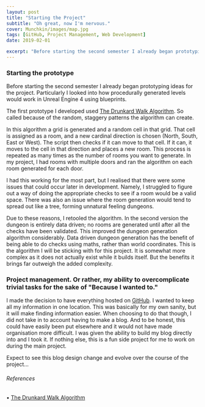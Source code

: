 ```yaml
---
layout: post
title: "Starting the Project"
subtitle: "Oh great, now I'm nervous."
cover: Munchkin/images/map.jpg
tags: [GitHub, Project Management, Web Development]
date: 2019-02-01

excerpt: "Before starting the second semester I already began prototyping ideas for the project. Particularly I looked into how procedurally generated levels would work in Unreal Engine 4 using blueprints."
---
```


### Starting the prototype

Before starting the second semester I already began prototyping ideas for the project. Particularly I looked into how procedurally generated levels would work in Unreal Engine 4 using blueprints.

The first prototype I developed used <a href="http://pcg.wikidot.com/pcg-algorithm:drunkard-walk">The Drunkard Walk Algorithm</a>. So called because of the random, staggery patterns the algorithm can create.

In this algorithm a grid is generated and a random cell in that grid. That cell is assigned as a room, and a new cardinal direction is chosen (North, South, East or West). The script then checks if it can move to that cell. If it can, it moves to the cell in that direction and places a new room. This process is repeated as many times as the number of rooms you want to generate. In my project, I had rooms with multiple doors and ran the algorithm on each room generated for each door.

I had this working for the most part, but I realised that there were some issues that could occur later in development. Namely, I struggled to figure out a way of doing the appropriate checks to see if a room would be a valid space. There was also an issue where the room generation would tend to spread out like a tree, forming unnatural feeling dungeons.

Due to these reasons, I retooled the algorithm. In the second version the dungeon is entirely data driven; no rooms are generated until after all the checks have been validated. This improved the dungeon generation algorithm considerably. Data driven dungeon generation has the benefit of being able to do checks using maths, rather than world coordinates. This is the algorithm I will be sticking with for this project. It is somewhat more complex as it does not actually exist while it builds itself. But the benefits it brings far outweigh the added complexity.

### Project management. Or rather, my ability to overcomplicate trivial tasks for the sake of "Because I wanted to."

I made the decision to have everything hosted on <a href="https://github.com">GitHub</a>. I wanted to keep all my information in one location. This was basically for my own sanity, but it will make finding information easier. When choosing to do that though, I did not take in to account having to make a blog. And to be honest, this could have easily been put elsewhere and it would not have made organisation more difficult. I was given the ability to build my blog directly into and I took it. If nothing else, this is a fun side project for me to work on during the main project.

Expect to see this blog design change and evolve over the course of the project...

###### References

• [The Drunkard Walk Algorithm](http://pcg.wikidot.com/pcg-algorithm:drunkard-walk)
